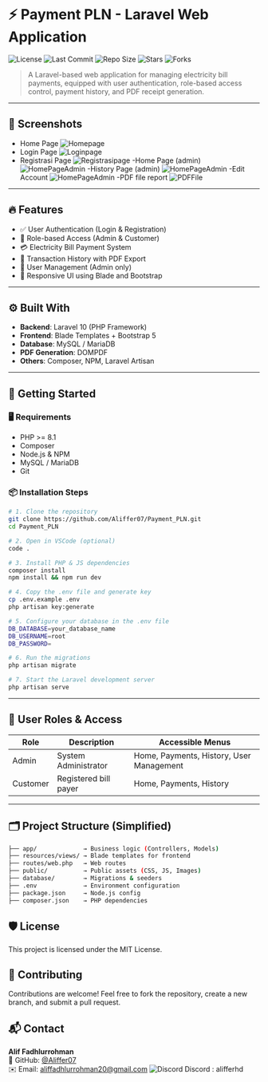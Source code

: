 # ⚡ Payment PLN - Laravel Web Application

![License](https://img.shields.io/github/license/Aliffer07/Payment_PLN)
![Last Commit](https://img.shields.io/github/last-commit/Aliffer07/Payment_PLN)
![Repo Size](https://img.shields.io/github/repo-size/Aliffer07/Payment_PLN)
![Stars](https://img.shields.io/github/stars/Aliffer07/Payment_PLN?style=social)
![Forks](https://img.shields.io/github/forks/Aliffer07/Payment_PLN?style=social)

> A Laravel-based web application for managing electricity bill payments, equipped with user authentication, role-based access control, payment history, and PDF receipt generation.

---

## 📸 Screenshots

- Home Page 
![Homepage](public/img/Home.png)
- Login Page
![Loginpage](public/img/Login.png)
- Registrasi Page
![Registrasipage](public/img/Registrasi.png)
-Home Page (admin)
![HomePageAdmin](public/img/Menu%20home%20(admin).png)
-History Page (admin)
![HomePageAdmin](public/img/Menu%20payment%20(admin).png)
-Edit Account
![HomePageAdmin](public/img/Edit%20account.png)
-PDF file report
![PDFFile](public/img/invoice%20pdf.png)
---

## 🔥 Features

- ✅ User Authentication (Login & Registration)
- 👥 Role-based Access (Admin & Customer)
- 💳 Electricity Bill Payment System
- 🧾 Transaction History with PDF Export
- 👤 User Management (Admin only)
- 📄 Responsive UI using Blade and Bootstrap

---

## ⚙️ Built With

- **Backend**: Laravel 10 (PHP Framework)
- **Frontend**: Blade Templates + Bootstrap 5
- **Database**: MySQL / MariaDB
- **PDF Generation**: DOMPDF
- **Others**: Composer, NPM, Laravel Artisan

---

## 🚀 Getting Started

### 🖥️ Requirements

- PHP >= 8.1
- Composer
- Node.js & NPM
- MySQL / MariaDB
- Git

### 📦 Installation Steps

```bash
# 1. Clone the repository
git clone https://github.com/Aliffer07/Payment_PLN.git
cd Payment_PLN

# 2. Open in VSCode (optional)
code .

# 3. Install PHP & JS dependencies
composer install
npm install && npm run dev

# 4. Copy the .env file and generate key
cp .env.example .env
php artisan key:generate

# 5. Configure your database in the .env file
DB_DATABASE=your_database_name
DB_USERNAME=root
DB_PASSWORD=

# 6. Run the migrations
php artisan migrate

# 7. Start the Laravel development server
php artisan serve
```

---

## 🧭 User Roles & Access

| Role     | Description                   | Accessible Menus                          |
|----------|-------------------------------|--------------------------------------------|
| Admin    | System Administrator          | Home, Payments, History, User Management   |
| Customer | Registered bill payer         | Home, Payments, History                    |

---

## 🗂️ Project Structure (Simplified)

```bash
├── app/             → Business logic (Controllers, Models)
├── resources/views/ → Blade templates for frontend
├── routes/web.php   → Web routes
├── public/          → Public assets (CSS, JS, Images)
├── database/        → Migrations & seeders
├── .env             → Environment configuration
├── package.json     → Node.js config
├── composer.json    → PHP dependencies
```

## 🛡️ License
This project is licensed under the MIT License.

## 🤝 Contributing
Contributions are welcome!
Feel free to fork the repository, create a new branch, and submit a pull request.

## 📬 Contact

**Alif Fadhlurrohman**  
🔗 GitHub: [@Aliffer07](https://github.com/Aliffer07)  
✉️ Email: [aliffadhlurrohman20@gmail.com](mailto:aliffadhlurrohman20@gmail.com)
![Discord](https://img.shields.io/badge/Discord-alifferhd-5865F2?logo=discord&style=flat-square) Discord : alifferhd